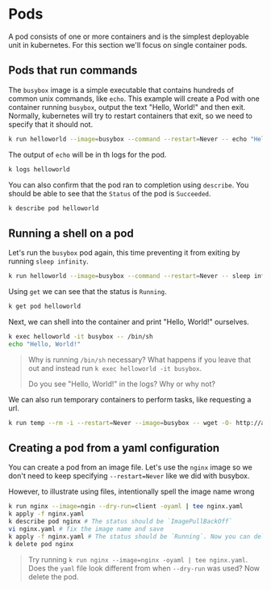 # Pods

A pod consists of one or more containers and is the simplest deployable unit in kubernetes. For this section we'll focus on single container pods.

## Pods that run commands

The `busybox` image is a simple executable that contains hundreds of common unix commands, like `echo`. This example will create a Pod with one container running `busybox`, output the text "Hello, World!" and then exit. Normally, kubernetes will try to restart containers that exit, so we need to specify that it should not.

```bash
k run helloworld --image=busybox --command --restart=Never -- echo "Hello, World!"
```

The output of `echo` will be in th logs for the pod.

```bash
k logs helloworld 
```

You can also confirm that the pod ran to completion using `describe`. You should be able to see that the `Status` of the pod is `Succeeded`.

```bash
k describe pod helloworld
```

## Running a shell on a pod

Let's run the `busybox` pod again, this time preventing it from exiting by running `sleep infinity`.

```bash
k run helloworld --image=busybox --command --restart=Never -- sleep infinity
```

Using `get` we can see that the status is `Running`.

```bash
k get pod helloworld
```

Next, we can shell into the container and print "Hello, World!" ourselves.

```bash
k exec helloworld -it busybox -- /bin/sh
echo "Hello, World!"
```

> Why is running `/bin/sh` necessary? What happens if you leave that out and instead run `k exec helloworld -it busybox`.
>
> Do you see "Hello, World!" in the logs? Why or why not?

We can also run temporary containers to perform tasks, like requesting a url.

```bash
k run temp --rm -i --restart=Never --image=busybox -- wget -O- http://api.quotable.io/random
```

## Creating a pod from a yaml configuration

You can create a pod from an image file. Let's use the `nginx` image so we don't need to keep specifying `--restart=Never` like we did with busybox.

However, to illustrate using files, intentionally spell the image name wrong

```bash
k run nginx --image=ngin --dry-run=client -oyaml | tee nginx.yaml
k apply -f nginx.yaml
k describe pod nginx # The status should be `ImagePullBackOff`
vi nginx.yaml # fix the image name and save
k apply -f nginx.yaml # The status should be `Running`. Now you can delete the pod.
k delete pod nginx
```

> Try running `k run nginx --image=nginx -oyaml | tee nginx.yaml`. Does the `yaml` file look different from when `--dry-run` was used? Now delete the pod.
